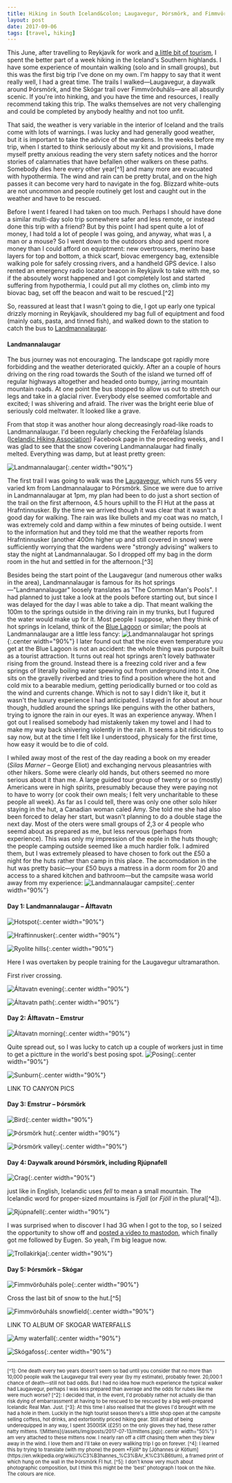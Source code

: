 ```yaml
---
title: Hiking in South Iceland&colon; Laugavegur, Þórsmörk, and Fimmvörðuháls
layout: post
date: 2017-09-06
tags: [travel, hiking]
---
```


This June, after travelling to Reykjavík for work and [a little bit of tourism](/2017/07/09/reykjavik/), I spent the better part of a week hiking in the Iceland's Southern highlands. I have some experience of mountain walking (solo and in small groups), but this was the first big trip I've done on my own. I'm happy to say that it went really well, I had a great time. The trails I walked&mdash;Laugavegur, a daywalk around Þórsmörk, and the Skógar trail over Fimmvörðuháls&mdash;are all absurdly scenic. If you're into hinking, and you have the time and resources, I really recommend taking this trip. The walks themselves are not very challenging and could be completed by anybody healthy and not too unfit.

That said, the weather is very variable in the interior of Iceland and the trails come with lots of warnings. I was lucky and had generally good weather, but it is important to take the advice of the wardens. In the weeks before my trip, when I started to think seriously about my kit and provisions, I made myself pretty anxious reading the very stern safety notices and the horror stories of calamnaties that have befallen other walkers on these paths. Somebody dies here every other year[^1] and many more are evacuated with hypothermia. The wind and rain can be pretty brutal, and on the high passes it can become very hard to navigate in the fog. Blizzard white-outs are not uncommon and people routinely get lost and caught out in the weather and have to be rescued.

Before I went I feared I had taken on too much. Perhaps I should have done a similar multi-day solo trip somewhere safer and less remote, or instead done this trip with a friend? But by this point I had spent quite a lot of money, I had told a lot of people I was going, and anyway, what was I, a man or a mouse? So I went down to the outdoors shop and spent more money than I could afford on equiptment: new overtrousers, merino base layers for top and bottom, a thick scarf, biovac emergency bag, extensible walking pole for safely crossing rivers, and a handheld GPS device. I also rented an emergency radio locator beacon in Reykjavík to take with me, so if the absoutely worst happened and I got completely lost and started suffering from hypothermia, I could put all my clothes on, climb into my biovac bag, set off the beacon and wait to be rescued.[^2]

So, reassured at least that I wasn't going to die, I got up early one typical drizzly morning in Reykjavík, shouldered my bag full of equiptment and food (mainly oats, pasta, and tinned fish), and walked down to the station to catch the bus to [Landmannalaugar](https://en.wikipedia.org/wiki/Landmannalaugar).

#### Landmannalaugar

The bus journey was not encouraging. The landscape got rapidly more forbidding and the weather deteriorated quickly. After an a couple of hours driving on the ring road towards  the South of the island we turned off of regular highways altogether and headed onto bumpy, jarring mountain mountain roads. At one point the bus stopped to allow us out to stretch our legs and take in a glacial river. Everybody else seemed comfortable and excited; I was shivering and afraid. The river was the bright eerie blue of seriously cold meltwater. It looked like a grave.

From that stop it was another hour along decreasingly road-like roads to Landmannalaugar. I'd been regularly checking the Ferðafélag Íslands ([Icelandic Hiking Association](https://www.fi.is/en)) Facebook page in the preceding weeks, and I was glad to see that the snow covering Landmannalaugar had finally melted. Everything was damp, but at least pretty green:

![Landmannalaugar](/assets/img/posts/2017-07-13/landmannalaugar.jpg){:.center width="90%"}

The first trail I was going to walk was the [Laugavegur](https://en.wikipedia.org/wiki/Laugavegur), which runs 55 very varied km from Landmannalaugar to Þórsmörk. Since we were due to arrive in Landmannalaugar at 1pm, my plan had been to do just a short section of the trail on the first afternoon, 4.5 hours uphill to the FI Hut at the pass at Hrafntinnusker. By the time we arrived though it was clear that it wasn't a good day for walking. The rain was like bullets and my coat was no match, I was extremely cold and damp within a few minutes of being outside. I went to the information hut and they told me that the weather reports from Hrafntinnusker (another 400m higher up and still covered in snow) were sufficiently worrying that the wardens were "strongly advising" walkers to stay the night at Landmannalaugar. So I dropped off my bag in the dorm room in the hut and settled in for the afternoon.[^3]

Besides being the start point of the Laugavegur (and numerous other walks in the area), Landmannalaugar is famous for its hot springs&mdash;"Landmannalaugar" loosely translates as "The Common Man's Pools". I had planned to just take a look at the pools before starting out, but since I was delayed for the day I was able to take a dip. That meant walking the 100m to the springs outside in the driving rain in my trunks, but I fugured the water would make up for it. Most people I suppose, when they think of hot springs in Iceland, think of the [Blue Lagoon](http://www.bluelagoon.com/) or similar; the pools at Landmannalaugar are a little less fancy:
![Landmannalaugar hot springs](/assets/img/posts/2017-07-13/landmannalaugar-springs.jpg){:.center width="90%"}
I later found out that the nice even temperature you get at the Blue Lagoon is not an accident: the whole thing was purpose built as a tourist attraction. It turns out real hot springs aren't lovely bathwater rising from the ground. Instead there is a freezing cold river and a few springs of literally boiling water spewing out from underground into it. One sits on the gravelly riverbed and tries to find a position where the hot and cold mix to a bearable medium, getting periodicallly burned or too cold as the wind and currents change. Which is not to say I didn't like it, but it wasn't the luxury experience I had anticipated. I stayed in for about an hour though, huddled around the springs like penguins with the other bathers, trying to ignore the rain in our eyes. It was an experience anyway. When I got out I realised somebody had mistakenly taken my towel and I had to make my way back shivering violently in the rain. It seems a bit ridiculous to say now, but at the time I felt like I understood, physicaly for the first time, how easy it would be to die of cold.

I whiled away most of the rest of the day reading a book on my ereader (*Silas Marner* &ndash; George Eliot) and exchanging nervous pleasantries with other hikers. Some were clearly old hands, but others seemed no more serious about it than me. A large guided tour group of twenty or so (mostly) Americans were in high spirits, presumably because they were paying not to have to worry (or cook their own meals; I felt very uncharitable to these people all week). As far as I could tell, there was only one other solo hiker staying in the hut, a Canadian woman caled Amy. She told me she had also been forced to delay her start, but wasn't planning to do a double stage the next day. Most of the oters were small groups of 2,3 or 4 people who seemd about as prepared as me, but less nervous (perhaps from experience). This was only my impression of the eople in the huts though; the people camping outside seemed like a much hardier folk. I admired them, but I was extremely pleased to have chosen to fork out the £50 a night for the huts rather than camp in this place. The accomodation in the hut was pretty basic&mdash;your £50 buys a matress in a dorm room for 20 and access to a shared kitchen and bathroom&mdash;but the campsite wasa world away from my experience:
![Landmannalaugar campsite](/assets/img/posts/2017-07-13/landmannalaugar-campsite.jpg){:.center width="90%"}

#### Day 1: Landmannalaugar &ndash; Álftavatn

![Hotspot](/assets/img/posts/2017-07-13/day1-hotspot.jpg){:.center width="90%"}

![Hraftinnusker](/assets/img/posts/2017-07-13/hraftinnusker.jpg){:.center width="90%"}

![Ryolite hills](/assets/img/posts/2017-07-13/day1-ryolite.jpg){:.center width="90%"}

Here I was overtaken by people training for the Laugavegur ultramarathon.

First river crossing.

![Áltavatn evening](/assets/img/posts/2017-07-13/alftavatn-evening.jpg){:.center width="90%"}

![Áltavatn path](/assets/img/posts/2017-07-13/alftavatn-path.jpg){:.center width="90%"}

#### Day 2: Álftavatn &ndash; Emstrur

![Áltavatn morning](/assets/img/posts/2017-07-13/alftavatn-morning.jpg){:.center width="90%"}


Quite spread out, so I was lucky to catch up a couple of workers just in time to get a pictture in the world's best posing spot.
![Posing](/assets/img/posts/2017-07-13/day2-pose.jpg){:.center width="90%"}

![Sunburn](/assets/img/posts/2017-07-13/day2-sunburn.jpg){:.center width="90%"}

LINK TO CANYON PICS

#### Day 3: Emstrur &ndash; Þórsmörk

![Bird](/assets/img/posts/2017-07-13/day3-bird.jpg){:.center width="90%"}

![Þórsmörk hut](/assets/img/posts/2017-07-13/thorsmork-hut.jpg){:.center width="90%"}

![Þórsmörk valley](/assets/img/posts/2017-07-13/thorsmork-above.jpg){:.center width="90%"}

#### Day 4: Daywalk around Þórsmörk, including Rjúpnafell

![Crag](/assets/img/posts/2017-07-13/day4-crag.jpg){:.center width="90%"}

just like in English, Icelandic uses *fell* to mean a small mountain. The Icelandic word for proper-sized mountains is *Fjall* (or *Fjöll* in the plural[^4]).

![Rjúpnafell](/assets/img/posts/2017-07-13/rjupnafell.jpg){:.center width="90%"}

I was surprised when to discover I had 3G when I got to the top, so I seized the opportunity to show off and [posted a video to mastodon](https://files.mastodon.social/media_attachments/files/000/856/565/original/3b6206bfbcebc110.mp4), which finally got me followed by Eugen. So yeah, I'm big league now.

![Trollakirkja](/assets/img/posts/2017-07-13/trollakirkja.jpg){:.center width="90%"}

#### Day 5: Þórsmörk &ndash; Skógar

![Fimmvörðuháls pole](/assets/img/posts/2017-07-13/day5-pole.jpg){:.center width="90%"}

Cross the last bit of snow to the hut.[^5]

![Fimmvörðuháls snowfield](/assets/img/posts/2017-07-13/day5-snowfield.jpg){:.center width="90%"}

LINK TO ALBUM OF SKOGAR WATERFALLS

![Amy waterfall](/assets/img/posts/2017-07-13/amy-waterfall.jpg){:.center width="90%"}

![Skógafoss](/assets/img/posts/2017-07-13/skogafoss.jpg){:.center width="90%"}

<hr>
<div style="font-size: 80%">
[^1]: One death every two years doesn't seem so bad until you consider that no more than 10,000 people walk the Laugavegur trail every year (by my estimate), probably fewer. 20,000:1 chance of death&mdash;still not bad odds. But I had no idea how much experience the typical walker had Laugavegur, perhaps I was less prepared than average and the odds for rubes like me were much worse?
[^2]: I decided that, in the event, I'd probably rather not actually die than risk dying of embarrassment at having to be rescued to be rescued by a big well-prepared Icelandic Real Man. Just.
[^3]: At this time I also realised that the gloves I'd brought with me had a hole in them. Luckily in the high tourist season there's a little shop open at the campsite selling coffess, hot drinks, and extortionitly priced hiking gear. Still afraid of being underequipped in any way, I spent 3500ISK (£25!) on the only gloves they had, these rather natty mittens. ![Mittens](/assets/img/posts/2017-07-13/mittens.jpg){:.center width="50%"} I am very attached to these mittens now. I nearly ran off a cliff chasing them when they blew away in the wind. I love them and I'll take on every waliking trip I go on forever.
[^4]: I learned this by trying to translate (with my phone) the poem *Fjöll* by [Jóhannes úr Kötlum](https://en.wikipedia.org/wiki/J%C3%B3hannes_%C3%BAr_K%C3%B6tlum), a framed print of which hung on the wall in the Þórsmörk FI hut.
[^5]: I don't know very much about photographic composition, but I think this might be the 'best' photograph I took on the hike. The colours are nice.
</div>
